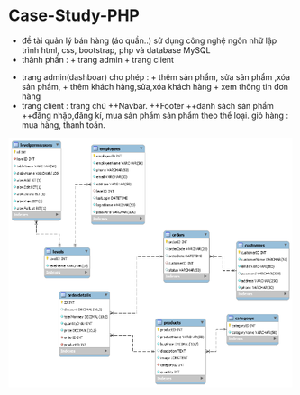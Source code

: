 # Case-Study-PHP
- đề tài quản lý bán hàng (áo quần..)
sử dụng công nghệ ngôn nhữ lập trình html, css, bootstrap, php và database MySQL
- thành phần : + trang admin 
               + trang client
+ trang  admin(dashboar) cho phép : + thêm sản phẩm, sửa sản phẩm ,xóa sản phẩm, 
                          + thêm khách hàng,sửa,xóa khách hàng
                          + xem thông tin đơn hàng
+ trang client : trang chủ 
                      ++Navbar.
                       ++Footer 
                      ++danh sách sản phẩm
                      ++đăng nhập,đăng kí, mua sản phẩm
                      sản phẩm theo thể loại.
                     giỏ hàng :
                     mua hàng, thanh toán.

<img src="database5.png">

